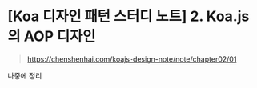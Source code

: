 # [Koa 디자인 패턴 스터디 노트] 2. Koa.js의 AOP 디자인

> https://chenshenhai.com/koajs-design-note/note/chapter02/01



나중에 정리

